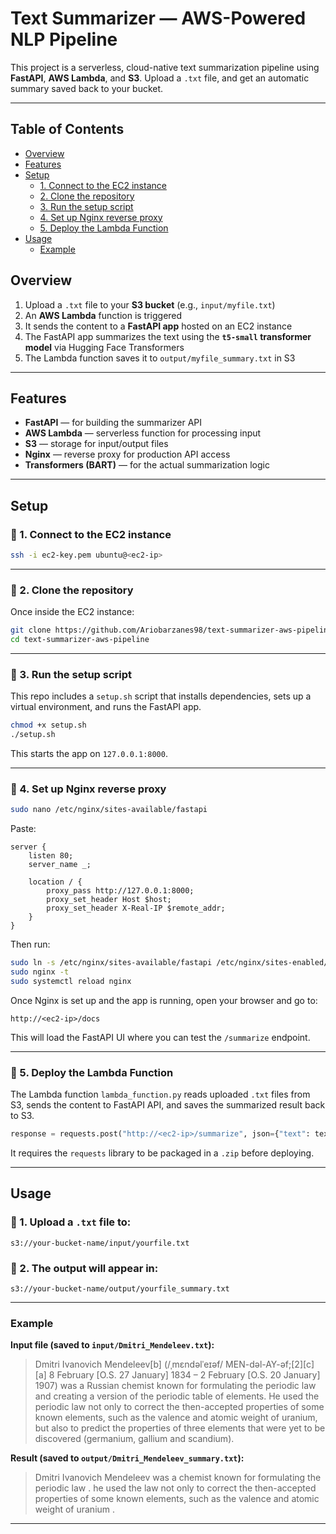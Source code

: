 
# Text Summarizer — AWS-Powered NLP Pipeline

This project is a serverless, cloud-native text summarization pipeline using **FastAPI**, **AWS Lambda**, and **S3**. Upload a `.txt` file, and get an automatic summary saved back to your bucket.

---
## Table of Contents

- [Overview](#overview)
- [Features](#features)
- [Setup](#setup)
  - [1. Connect to the EC2 instance](#-1-connect-to-the-ec2-instance)
  - [2. Clone the repository](#-2-clone-the-repository)
  - [3. Run the setup script](#-3-run-the-setup-script)
  - [4. Set up Nginx reverse proxy](#-4-set-up-nginx-reverse-proxy)
  - [5. Deploy the Lambda Function](#-5-deploy-the-lambda-function)
- [Usage](#usage)
  - [Example](#example)

## Overview

1. Upload a `.txt` file to your **S3 bucket** (e.g., `input/myfile.txt`)
2. An **AWS Lambda** function is triggered
3. It sends the content to a **FastAPI app** hosted on an EC2 instance
4. The FastAPI app summarizes the text using the **`t5-small` transformer model** via Hugging Face Transformers
5. The Lambda function saves it to `output/myfile_summary.txt` in S3 

---

## Features

- **FastAPI** — for building the summarizer API
- **AWS Lambda** — serverless function for processing input
- **S3** — storage for input/output files
- **Nginx** — reverse proxy for production API access
- **Transformers (BART)** — for the actual summarization logic

---

## Setup

### 🔹 1. Connect to the EC2 instance

```bash
ssh -i ec2-key.pem ubuntu@<ec2-ip>
```

---
### 🔹 2. Clone the repository

Once inside the EC2 instance:

```bash
git clone https://github.com/Ariobarzanes98/text-summarizer-aws-pipeline.git
cd text-summarizer-aws-pipeline
```

---
### 🔹 3. Run the setup script

This repo includes a `setup.sh` script that installs dependencies, sets up a virtual environment, and runs the FastAPI app.

```bash
chmod +x setup.sh
./setup.sh
```

This starts the app on `127.0.0.1:8000`.

---

### 🔹 4. Set up Nginx reverse proxy

```bash
sudo nano /etc/nginx/sites-available/fastapi
```

Paste:

```nginx
server {
    listen 80;
    server_name _;

    location / {
        proxy_pass http://127.0.0.1:8000;
        proxy_set_header Host $host;
        proxy_set_header X-Real-IP $remote_addr;
    }
}
```

Then run:

```bash
sudo ln -s /etc/nginx/sites-available/fastapi /etc/nginx/sites-enabled/
sudo nginx -t
sudo systemctl reload nginx
```



Once Nginx is set up and the app is running, open your browser and go to:

```
http://<ec2-ip>/docs
```

This will load the FastAPI UI where you can test the `/summarize` endpoint.

---

### 🔹 5. Deploy the Lambda Function

The Lambda function `lambda_function.py` reads uploaded `.txt` files from S3, sends the content to FastAPI API, and saves the summarized result back to S3.

```python
response = requests.post("http://<ec2-ip>/summarize", json={"text": text})
```

It requires the `requests` library to be packaged in a `.zip` before deploying.

---

## Usage

### 🔹 1. Upload a `.txt` file to:

```
s3://your-bucket-name/input/yourfile.txt
```

### 🔹 2. The output will appear in:

```
s3://your-bucket-name/output/yourfile_summary.txt
```

---



### Example

**Input file (saved to `input/Dmitri_Mendeleev.txt`):**
> Dmitri Ivanovich Mendeleev[b] (/ˌmɛndəlˈeɪəf/ MEN-dəl-AY-əf;[2][c][a] 8 February [O.S. 27 January] 1834 – 2 February [O.S. 20 January] 1907) was a Russian chemist known for formulating the periodic law and creating a version of the periodic table of elements. He used the periodic law not only to correct the then-accepted properties of some known elements, such as the valence and atomic weight of uranium, but also to predict the properties of three elements that were yet to be discovered (germanium, gallium and scandium).

**Result (saved to `output/Dmitri_Mendeleev_summary.txt`):**
> Dmitri Ivanovich Mendeleev was a chemist known for formulating the periodic law . he used the law not only to correct the then-accepted properties of some known elements, such as the valence and atomic weight of uranium .

---




